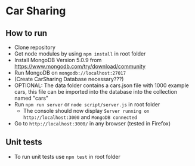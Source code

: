 # Car Sharing


## How to run

* Clone repository
* Get node modules by using `npm install` in root folder
* Install MongoDB Version 5.0.9 from https://www.mongodb.com/try/download/community
* Run MongoDB on `mongodb://localhost:27017`
* (Create CarSharing Database necessary???)
* OPTIONAL: The data folder contains a cars.json file with 1000 example cars, this file can be imported into the database into the collection named "cars"
* Run `npm run server` or `node script/server.js` in root folder
    * The console should now display `Server running on http://localhost:3000` and `MongoDB connected`
* Go to `http://localhost:3000/` in any browser (tested in Firefox)

## Unit tests
* To run unit tests use `npm test` in root folder
